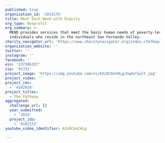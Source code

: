 ```yaml
---
published: true
organization_id: '2014175'
title: Meet Each Need with Dignity
org_type: Nonprofit
org_summary: >-
  MEND provides services that meet the basic human needs of poverty-level
  individuals who reside in the northeast San Fernando Valley.
charity_navigator_url: 'https://www.charitynavigator.org/index.cfm?bay=search.profile&ein=237306337'
organization_website: ''
twitter: ''
instagram: ''
facebook: ''
ein: '237306337'
zip: '91331'
project_image: 'https://img.youtube.com/vi/A3zOCbnCHLg/hqdefault.jpg'
project_video: ''
project_ids:
  - '4102020'
project_titles:
  - The Pathway
aggregated:
  challenge_url: []
  year_submitted:
    - '2014'
  project_ids:
    - '4102153'
youtube_video_identifier: A3zOCbnCHLg

---
```

